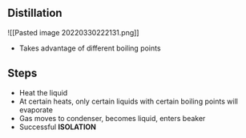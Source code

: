 ## Distillation
![[Pasted image 20220330222131.png]]
- Takes advantage of different boiling points
## Steps
- Heat the liquid
- At certain heats, only certain liquids with certain boiling points will evaporate
- Gas moves to condenser, becomes liquid, enters beaker
- Successful **ISOLATION**